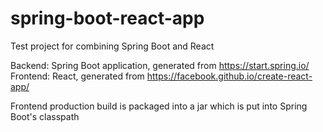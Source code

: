 # spring-boot-react-app
Test project for combining Spring Boot and React

Backend: Spring Boot application, generated from https://start.spring.io/
Frontend: React, generated from https://facebook.github.io/create-react-app/ 

Frontend production build is packaged into a jar which is put into Spring Boot's classpath
